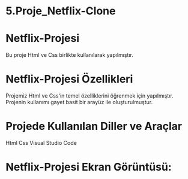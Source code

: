 # 5.Proje_Netflix-Clone

# Netflix-Projesi

Bu proje Html ve Css birlikte kullanılarak yapılmıştır.

# Netflix-Projesi Özellikleri

Projemiz Html ve Css'in temel özelliklerini öğrenmek için yapılmıştır.
Projenin kullanımı gayet basit bir arayüz ile oluşturulmuştur.

# Projede Kullanılan Diller ve Araçlar

Html
Css
Visual Studio Code

# Netflix-Projesi Ekran Görüntüsü:
